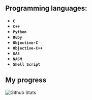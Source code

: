 ## Programming languages:

* **`C`**
* **`C++`**
* **`Python`**
* **`Ruby`**
* **`Objective-C`**
* **`Objective-C++`**
* **`GAS`**
* **`NASM`**
* **`Shell Script`**

## My progress

![Github Stats](https://github-readme-stats.vercel.app/api?username=enty8080)
